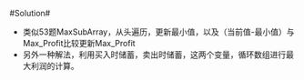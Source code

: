 #Solution#

*	类似53题MaxSubArray，从头遍历，更新最小值，以及（当前值-最小值）与Max_Profit比较更新Max_Profit
*	另外一种解法，利用买入时储蓄，卖出时储蓄，这两个变量，循环数组进行最大利润的计算。